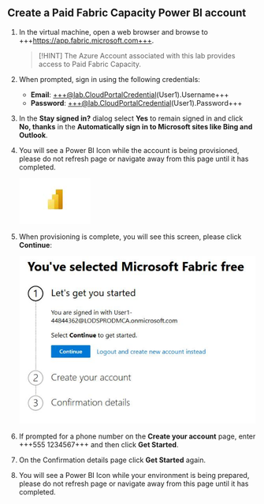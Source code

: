 ## Create a Paid Fabric Capacity Power BI account

1. In the virtual machine, open a web browser and browse to +++https://app.fabric.microsoft.com+++.

    > [!HINT] The Azure Account associated with this lab provides access to Paid Fabric Capacity.

1. When prompted, sign in using the following credentials:

    - **Email**: +++@lab.CloudPortalCredential(User1).Username+++
    - **Password**: +++@lab.CloudPortalCredential(User1).Password+++

1. In the **Stay signed in?** dialog select **Yes** to remain signed in and click **No, thanks** in the **Automatically sign in to Microsoft sites like Bing and Outlook**.

1. You will see a Power BI Icon while the account is being provisioned, please do not refresh page or navigate away from this page until it has completed.

    ![image1](images/uk4r1kzj.jpg)

1. When provisioning is complete, you will see this screen, please click **Continue**:

    ![image2](images/h93b1dvf.jpg)

1. If prompted for a phone number on the **Create your account** page, enter +++555 1234567+++ and then click **Get Started**.

1. On the Confirmation details page click **Get Started** again.

1. You will see a Power BI Icon while your environment is being prepared, please do not refresh page or navigate away from this page until it has completed.
